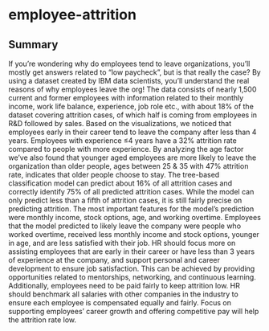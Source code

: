 # employee-attrition

## Summary
If you’re wondering why do employees tend to leave organizations, you’ll mostly get answers related to “low paycheck”, but is that really the case? By using a dataset created by IBM data scientists, you’ll understand the real reasons of why employees leave the org! The data consists of nearly 1,500 current and former employees with information related to their monthly income, work life balance, experience, job role etc., with about 18% of the dataset covering attrition cases, of which half is coming from employees in R&D followed by sales.
Based on the visualizations, we noticed that employees early in their career tend to leave the company after less than 4 years. Employees with experience ≤4 years have a 32% attrition rate compared to people with more experience. By analyzing the age factor we’ve also found that younger aged employees are more likely to leave the organization than older people, ages between 25 & 35 with 47% attrition rate, indicates that older people choose to stay. The tree-based classification model can predict about 16% of all attrition cases and correctly identify 75% of all predicted attrition cases. While the model can only predict less than a fifth of attrition cases, it is still fairly precise on predicting attrition. The most important features for the model’s prediction were monthly income, stock options, age, and working overtime. Employees that the model predicted to likely leave the company were people who worked overtime, received less monthly income and stock options, younger in age, and are less satisfied with their job.
HR should focus more on assisting employees that are early in their career or have less than 3 years of experience at the company, and support personal and career development to ensure job satisfaction. This can be achieved by providing opportunities related to mentorships, networking, and continuous learning. Additionally, employees need to be paid fairly to keep attrition low. HR should benchmark all salaries with other companies in the industry to ensure each employee is compensated equally and fairly. Focus on supporting employees’ career growth and offering competitive pay will help the attrition rate low.

